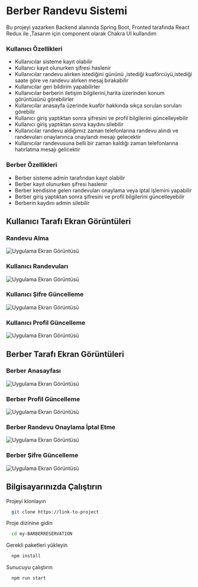 # Berber Randevu Sistemi

Bu projeyi yazarken Backend alanında Spring Boot, Fronted tarafında React Redux ile ,Tasarım için component olarak Chakra UI kullandım

### Kullanıcı Özellikleri

- Kullanıcılar sisteme kayıt olabilir
- Kullanıcı kayıt olunurken şifresi haslenir
- Kullanıcılar randevu alırken istediğini gününü ,istediği kuaförcüyü,istediği saate göre ve randevu alırken mesaj bırakabilir
- Kullanıcılar geri bildirim yapabilirler
- Kullanıcılar berberin iletişim bilgilerini,harita üzerinden konum görüntüsünü görebilirler
- Kullanıcılar anasayfa üzerinde kuaför hakkında sıkça sorulan soruları görebilir
- Kullanıcı giriş yaptıktan sonra şifresini ve profil bilgilerini güncelleyebilir
- Kullanıcı giriş yaptıktan sonra kaydını silebilir
- Kullanıcılar randevu aldığımız zaman telefonlarına randevu alındı ve randevuları onaylanınca onaylandı mesajı gelecektir
- Kullanıcılar randevusuna belli bir zaman kaldığı zaman telefonlarına  hatırlatma mesajı gelicektir
### Berber Özellikleri
- Berber sisteme admin tarafından  kayıt olabilir
- Berber kayıt olunurken şifresi haslenir
- Berber kendisine gelen randevuları onaylama veya iptal işlemini yapabilir
- Berber giriş yaptıktan sonra şifresini ve profil bilgilerini güncelleyebilir
- Berberin kaydını admin silebilir

##  Kullanıcı Tarafı Ekran Görüntüleri
### Randevu Alma
![Uygulama Ekran Görüntüsü](https://i.hizliresim.com/fz0yjyb.jpg)
### Kullanıcı Randevuları
![Uygulama Ekran Görüntüsü](https://i.hizliresim.com/msjqgej.png)
### Kullanıcı Şifre Güncelleme
![Uygulama Ekran Görüntüsü](https://i.hizliresim.com/6drnvk4.png)
### Kullanıcı Profil Güncelleme
![Uygulama Ekran Görüntüsü](https://i.hizliresim.com/tqhxanx.png)


## Berber Tarafı Ekran Görüntüleri  
### Berber Anasayfası
![Uygulama Ekran Görüntüsü](https://i.hizliresim.com/n70vwc0.png)
### Berber Profil Güncelleme
![Uygulama Ekran Görüntüsü](https://i.hizliresim.com/1hiaf5w.png)
### Berber Randevu Onaylama İptal Etme
![Uygulama Ekran Görüntüsü](https://i.hizliresim.com/6fm5vez.png)
### Berber Şifre Güncelleme
![Uygulama Ekran Görüntüsü](https://i.hizliresim.com/o7x5os0.png)
## Bilgisayarınızda Çalıştırın

Projeyi klonlayın

```bash
  git clone https://link-to-project
```

Proje dizinine gidin

```bash
  cd my-BARBERRESERVATION
```

Gerekli paketleri yükleyin

```bash
  npm install
```

Sunucuyu çalıştırın

```bash
  npm run start
```

  